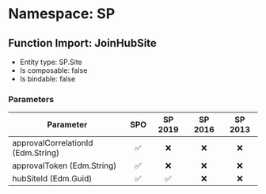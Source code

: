 # Namespace: SP

## Function Import: JoinHubSite

- Entity type: SP.Site
- Is composable: false
- Is bindable: false

### Parameters

Parameter | SPO | SP 2019 | SP 2016 | SP 2013
----------|:---:|:-------:|:-------:|:-------:
approvalCorrelationId (Edm.String) | ✅ | ❌ | ❌ | ❌
approvalToken (Edm.String) | ✅ | ❌ | ❌ | ❌
hubSiteId (Edm.Guid) | ✅ | ✅ | ❌ | ❌